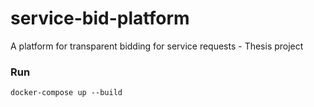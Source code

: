 # service-bid-platform
A platform for transparent bidding for service requests - Thesis project

### Run
```docker-compose up --build```
